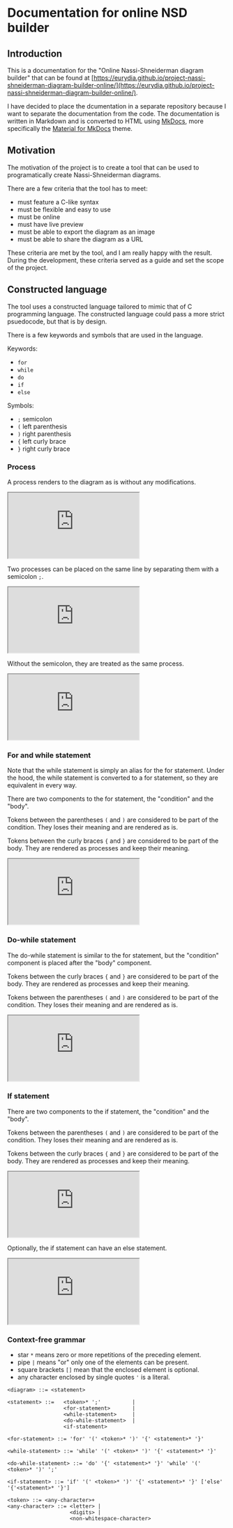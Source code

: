 # Documentation for online NSD builder

## Introduction

This is a documentation for the "Online Nassi-Shneiderman diagram builder" that can be found at [https://eurydia.github.io/project-nassi-shneiderman-diagram-builder-online/](https://eurydia.github.io/project-nassi-shneiderman-diagram-builder-online/).

I have decided to place the dcumentation in a separate repository because I want to separate the documentation from the code.
The documentation is written in Markdown and is converted to HTML using [MkDocs](https://www.mkdocs.org/), more specifically the [Material for MkDocs](https://squidfunk.github.io/mkdocs-material/) theme.

## Motivation

The motivation of the project is to create a tool that can be used to programatically create Nassi-Shneiderman diagrams.

There are a few criteria that the tool has to meet:

- must feature a C-like syntax
- must be flexible and easy to use
- must be online
- must have live preview
- must be able to export the diagram as an image
- must be able to share the diagram as a URL

These criteria are met by the tool, and I am really happy with the result.
During the development, these criteria served as a guide and set the scope of the project.

## Constructed language

The tool uses a constructed language tailored to mimic that of C programming language.
The constructed language could pass a more strict psuedocode, but that is by design.

There is a few keywords and symbols that are used in the language.

Keywords:

- `for`
- `while`
- `do`
- `if`
- `else`

Symbols:

- `;` semicolon
- `(` left parenthesis
- `)` right parenthesis
- `{` left curly brace
- `}` right curly brace

### Process

A process renders to the diagram as is without any modifications.

<iframe src="https://eurydia.github.io/project-nassi-shneiderman-diagram-builder-online/?content=A+simple+process"></iframe>

Two processes can be placed on the same line by separating them with a semicolon `;`.

<iframe src="https://eurydia.github.io/project-nassi-shneiderman-diagram-builder-online/?content=A+simple+process%3B%0AAnother+process%3B"></iframe>

Without the semicolon, they are treated as the same process.

<iframe src="https://eurydia.github.io/project-nassi-shneiderman-diagram-builder-online/?content=A+simple+process%0AAnother+process"></iframe>

### For and while statement

Note that the while statement is simply an alias for the for statement.
Under the hood, the while statement is converted to a for statement, so they are equivalent in every way.

There are two components to the for statement, the "condition" and the "body".

Tokens between the parentheses `(` and `)` are considered to be part of the condition.
They loses their meaning and are rendered as is.

Tokens between the curly braces `{` and `}` are considered to be part of the body.
They are rendered as processes and keep their meaning.

<iframe src="https://eurydia.github.io/project-nassi-shneiderman-diagram-builder-online/?content=for+%28condition%29+%7B%0A++process%3B%0A++another+process%3B%0A%7D"></iframe>

### Do-while statement

The do-while statement is similar to the for statement, but the "condition" component is placed after the "body" component.

Tokens between the curly braces `{` and `}` are considered to be part of the body.
They are rendered as processes and keep their meaning.

Tokens between the parentheses `(` and `)` are considered to be part of the condition.
They loses their meaning and are rendered as is.

<iframe src="https://eurydia.github.io/project-nassi-shneiderman-diagram-builder-online/?content=do+%7B%0A++process%3B%0A++another+process%3B%0A%7D+while+%28condition%29%3B"></iframe>

### If statement

There are two components to the if statement, the "condition" and the "body".

Tokens between the parentheses `(` and `)` are considered to be part of the condition.
They loses their meaning and are rendered as is.

Tokens between the curly braces `{` and `}` are considered to be part of the body.
They are rendered as processes and keep their meaning.

<iframe src="https://eurydia.github.io/project-nassi-shneiderman-diagram-builder-online/?content=if+%28condition%29+%7B%0A++process%3B%0A++another+process%3B%0A%7D"></iframe>

Optionally, the if statement can have an else statement.

<iframe src="https://eurydia.github.io/project-nassi-shneiderman-diagram-builder-online/?content=if+%28condition%29+%7B%0A++process%3B%0A++another+process%3B%0A%7D+else+%7B%0A++process%3B%0A++another+process%3B%0A%7D"></iframe>

### Context-free grammar

- star `*` means zero or more repetitions of the preceding element.
- pipe `|` means "or" only one of the elements can be present.
- square brackets `[]` mean that the enclosed element is optional.
- any character enclosed by single quotes `'` is a literal.

```bnf
<diagram> ::= <statement>

<statement> ::=   <token>* ';'          |
                  <for-statement>       |
                  <while-statement>     |
                  <do-while-statement>  |
                  <if-statement>

<for-statement> ::= 'for' '(' <token>* ')' '{' <statement>* '}'

<while-statement> ::= 'while' '(' <token>* ')' '{' <statement>* '}'

<do-while-statement> ::= 'do' '{' <statement>* '}' 'while' '(' <token>* ')' ';'

<if-statement> ::= 'if' '(' <token>* ')' '{' <statement>* '}' ['else' '{'<statement>* '}']

<token> ::= <any-character>+
<any-character> ::= <letter> |
                    <digits> |
                    <non-whitespace-character>
```
